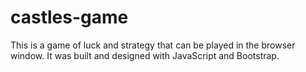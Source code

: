 # castles-game

This is a game of luck and strategy that can be played in the browser window. It was built and designed with JavaScript and Bootstrap.
